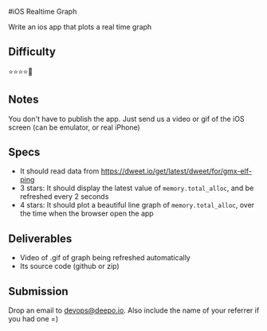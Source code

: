 #iOS Realtime Graph

Write an ios app that plots a real time graph

## Difficulty
  :star::star::star::star::small_orange_diamond:

## Notes
You don't have to publish the app. Just send us a video or gif of the iOS screen (can be emulator, or real iPhone)

## Specs
- It should read data from https://dweet.io/get/latest/dweet/for/gmx-elf-ping
- 3 stars: It should display the latest value of `memory.total_alloc`, and be refreshed every 2 seconds
- 4 stars: It should plot a beautiful line graph of `memory.total_alloc`, over the time when the browser open the app

## Deliverables
- Video of .gif of graph being refreshed automatically
- Its source code (github or zip)

## Submission
Drop an email to devops@deepo.io. Also include the name of your referrer if you had one =)

